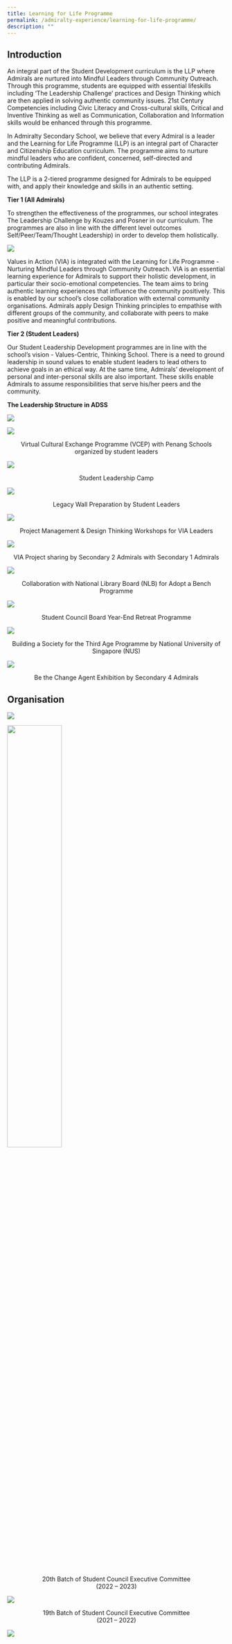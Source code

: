```yaml
---
title: Learning for Life Programme
permalink: /admiralty-experience/learning-for-life-programme/
description: ""
---
```

Introduction
------------

An integral part of the Student Development curriculum is the LLP where Admirals are nurtured into Mindful Leaders through Community Outreach. Through this programme, students are equipped with essential lifeskills including ‘The Leadership Challenge’ practices and Design Thinking which are then applied in solving authentic community issues. 21st Century Competencies including Civic Literacy and Cross-cultural skills, Critical and Inventive Thinking as well as Communication, Collaboration and Information skills would be enhanced through this programme.

In Admiralty Secondary School, we believe that every Admiral is a leader and the Learning for Life Programme (LLP) is an integral part of Character and Citizenship Education curriculum. The programme aims to nurture mindful leaders who are confident, concerned, self-directed and contributing Admirals.

  

The LLP is a 2-tiered programme designed for Admirals to be equipped with, and apply their knowledge and skills in an authentic setting.

  

  

**Tier 1 (All Admirals)**

  

To strengthen the effectiveness of the programmes, our school integrates The Leadership Challenge by Kouzes and Posner in our curriculum. The programmes are also in line with the different level outcomes Self/Peer/Team/Thought Leadership) in order to develop them holistically.

![](/images/LLP_1.png)

Values in Action (VIA) is integrated with the Learning for Life Programme - Nurturing Mindful Leaders through Community Outreach. VIA is an essential learning experience for Admirals to support their holistic development, in particular their socio-emotional competencies. The team aims to bring authentic learning experiences that influence the community positively. This is enabled by our school’s close collaboration with external community organisations. Admirals apply Design Thinking principles to empathise with different groups of the community, and collaborate with peers to make positive and meaningful contributions.

**Tier 2 (Student Leaders)**

  

Our Student Leadership Development programmes are in line with the school’s vision - Values-Centric, Thinking School. There is a need to ground leadership in sound values to enable student leaders to lead others to achieve goals in an ethical way. At the same time, Admirals’ development of personal and inter-personal skills are also important. These skills enable Admirals to assume responsibilities that serve his/her peers and the community.

**The Leadership Structure in ADSS**

![](/images/leadership_structure_in_adss.png)

![](/images/virtual_exchange_programme.png)

<center>Virtual Cultural Exchange Programme (VCEP) with Penang Schools organized by student leaders</center>

![](/images/student_leadership_camp.jpeg)

<center>Student Leadership Camp</center>

![](/images/legacy_wall_preparation.png)

<center> Legacy Wall Preparation by Student Leaders</center>

![](/images/project_management_dt_workshop.png)

<center> Project Management & Design Thinking Workshops for VIA Leaders</center>

![](/images/via_project_sharing.png)

<center>VIA Project sharing by Secondary 2 Admirals with Secondary 1 Admirals</center>

![](/images/collaboration_with_nlb.jpeg)

<center>Collaboration with National Library Board (NLB) for Adopt a Bench Programme</center>

![](/images/student_council_board.jpeg)

<center>Student Council Board Year-End Retreat Programme</center>

![](/images/building_a_society.jpeg)

<center>Building a Society for the Third Age Programme by National University of Singapore (NUS)</center>

![](/images/be_the_change_agent.jpeg)

<center>Be the Change Agent Exhibition by Secondary 4 Admirals</center>

Organisation
------------

![](/images/llp.png)

<img src="/images/Student%20Council.jpeg" 
     style="width:50%">

<center>20th Batch of Student Council Executive Committee
<br>(2022 – 2023)</center>

![](/images/20sc.png)

<center>19th Batch of Student Council Executive Committee
<br>(2021 – 2022)</center>

![](/images/19sc.png)

